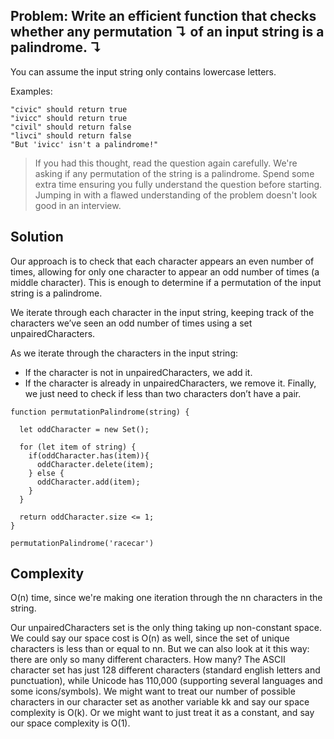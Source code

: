 ## Problem: Write an efficient function that checks whether any permutation ↴ of an input string is a palindrome. ↴

You can assume the input string only contains lowercase letters.

Examples:

```
"civic" should return true
"ivicc" should return true
"civil" should return false
"livci" should return false
"But 'ivicc' isn't a palindrome!"
```
> If you had this thought, read the question again carefully. We're asking if any permutation of the string is a palindrome. Spend some extra time ensuring you fully understand the question before starting. Jumping in with a flawed understanding of the problem doesn't look good in an interview.

## Solution

Our approach is to check that each character appears an even number of times, allowing for only one character to appear an odd number of times (a middle character). This is enough to determine if a permutation of the input string is a palindrome.

We iterate through each character in the input string, keeping track of the characters we’ve seen an odd number of times using a set unpairedCharacters.

As we iterate through the characters in the input string:

- If the character is not in unpairedCharacters, we add it.
- If the character is already in unpairedCharacters, we remove it.
Finally, we just need to check if less than two characters don’t have a pair.

```
function permutationPalindrome(string) {

  let oddCharacter = new Set();

  for (let item of string) {
    if(oddCharacter.has(item)){
      oddCharacter.delete(item);
    } else {
      oddCharacter.add(item);
    }
  }

  return oddCharacter.size <= 1;
}

permutationPalindrome('racecar')
```

## Complexity

O(n) time, since we're making one iteration through the nn characters in the string.

Our unpairedCharacters set is the only thing taking up non-constant space. We could say our space cost is O(n) as well, since the set of unique characters is less than or equal to nn. But we can also look at it this way: there are only so many different characters. How many? The ASCII character set has just 128 different characters (standard english letters and punctuation), while Unicode has 110,000 (supporting several languages and some icons/symbols). We might want to treat our number of possible characters in our character set as another variable kk and say our space complexity is O(k). Or we might want to just treat it as a constant, and say our space complexity is O(1).
